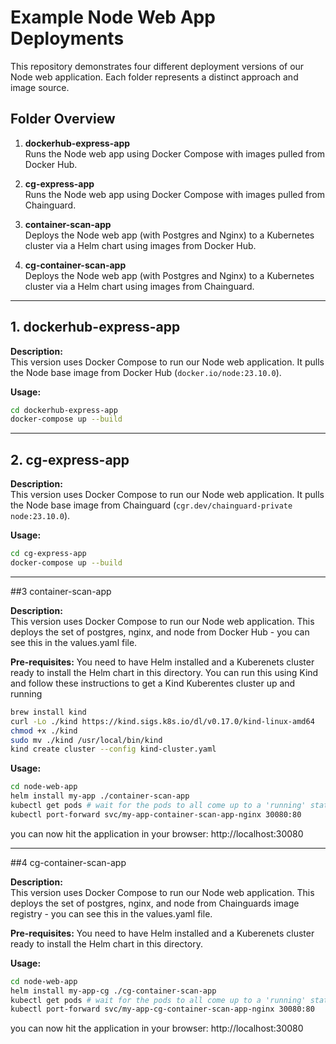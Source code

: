 # Example Node Web App Deployments

This repository demonstrates four different deployment versions of our Node web application. Each folder represents a distinct approach and image source.

## Folder Overview

1. **dockerhub-express-app**  
   Runs the Node web app using Docker Compose with images pulled from Docker Hub.

2. **cg-express-app**  
   Runs the Node web app using Docker Compose with images pulled from Chainguard.

3. **container-scan-app**  
   Deploys the Node web app (with Postgres and Nginx) to a Kubernetes cluster via a Helm chart using images from Docker Hub.

4. **cg-container-scan-app**  
   Deploys the Node web app (with Postgres and Nginx) to a Kubernetes cluster via a Helm chart using images from Chainguard.

---

## 1. dockerhub-express-app

**Description:**  
This version uses Docker Compose to run our Node web application. It pulls the Node base image from Docker Hub (`docker.io/node:23.10.0`).

**Usage:**

```bash
cd dockerhub-express-app
docker-compose up --build
```
---

## 2. cg-express-app

**Description:**  
This version uses Docker Compose to run our Node web application. It pulls the Node base image from Chainguard (`cgr.dev/chainguard-private node:23.10.0`).

**Usage:**

```bash
cd cg-express-app
docker-compose up --build
```
---

##3 container-scan-app

**Description:**  
This version uses Docker Compose to run our Node web application. This deploys the set of postgres, nginx, and node from Docker Hub - you can see this in the values.yaml file.

**Pre-requisites:**
You need to have Helm installed and a Kuberenets cluster ready to install the Helm chart in this directory. You can run this using Kind and follow these instructions to get a Kind Kuberentes cluster up and running

```bash
brew install kind
curl -Lo ./kind https://kind.sigs.k8s.io/dl/v0.17.0/kind-linux-amd64
chmod +x ./kind
sudo mv ./kind /usr/local/bin/kind
kind create cluster --config kind-cluster.yaml
```
**Usage:**

```bash
cd node-web-app
helm install my-app ./container-scan-app
kubectl get pods # wait for the pods to all come up to a 'running' state
kubectl port-forward svc/my-app-container-scan-app-nginx 30080:80
```
you can now hit the application in your browser: http://localhost:30080

---

##4 cg-container-scan-app

**Description:**  
This version uses Docker Compose to run our Node web application. This deploys the set of postgres, nginx, and node from Chainguards image registry - you can see this in the values.yaml file.

**Pre-requisites:**
You need to have Helm installed and a Kuberenets cluster ready to install the Helm chart in this directory.

**Usage:**

```bash
cd node-web-app
helm install my-app-cg ./cg-container-scan-app
kubectl get pods # wait for the pods to all come up to a 'running' state
kubectl port-forward svc/my-app-cg-container-scan-app-nginx 30080:80
```
you can now hit the application in your browser: http://localhost:30080

